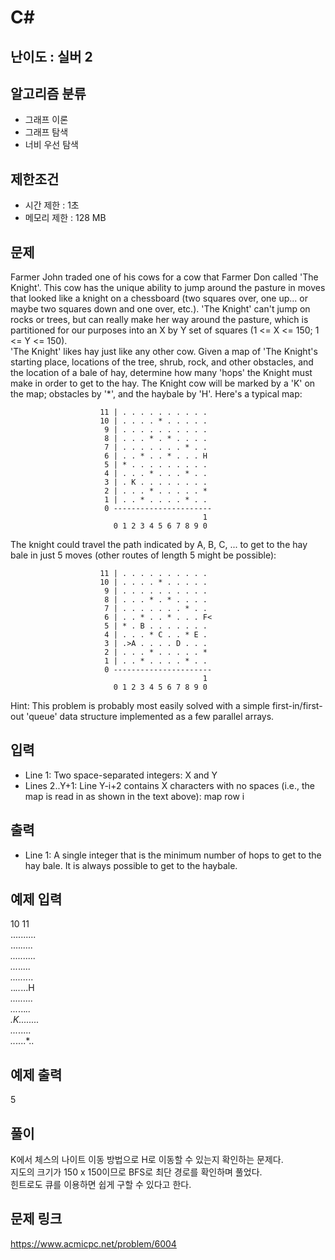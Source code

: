 # C#

## 난이도 : 실버 2

## 알고리즘 분류
  - 그래프 이론
  - 그래프 탐색
  - 너비 우선 탐색

## 제한조건
  - 시간 제한 : 1초
  - 메모리 제한 : 128 MB

## 문제
Farmer John traded one of his cows for a cow that Farmer Don called 'The Knight'. This cow has the unique ability to jump around the pasture in moves that looked like a knight on a chessboard (two squares over, one up... or maybe two squares down and one over, etc.). 'The Knight' can't jump on rocks or trees, but can really make her way around the pasture, which is partitioned for our purposes into an X by Y set of squares (1 <= X <= 150; 1 <= Y <= 150).<br/>
'The Knight' likes hay just like any other cow. Given a map of 'The Knight's starting place, locations of the tree, shrub, rock, and other obstacles, and the location of a bale of hay, determine how many 'hops' the Knight must make in order to get to the hay. The Knight cow will be marked by a 'K' on the map; obstacles by '*', and the haybale by 'H'. Here's a typical map:<br/>

	                    11 | . . . . . . . . . .
	                    10 | . . . . * . . . . . 
	                     9 | . . . . . . . . . . 
	                     8 | . . . * . * . . . . 
	                     7 | . . . . . . . * . . 
	                     6 | . . * . . * . . . H 
	                     5 | * . . . . . . . . . 
	                     4 | . . . * . . . * . . 
	                     3 | . K . . . . . . . . 
	                     2 | . . . * . . . . . * 
	                     1 | . . * . . . . * . . 
	                     0 ----------------------
	                                           1 
	                       0 1 2 3 4 5 6 7 8 9 0 


The knight could travel the path indicated by A, B, C, ... to get to the hay bale in just 5 moves (other routes of length 5 might be possible):<br/>

	                    11 | . . . . . . . . . .
	                    10 | . . . . * . . . . .
	                     9 | . . . . . . . . . .
	                     8 | . . . * . * . . . .
	                     7 | . . . . . . . * . .
	                     6 | . . * . . * . . . F<
	                     5 | * . B . . . . . . .
	                     4 | . . . * C . . * E .
	                     3 | .>A . . . . D . . .
	                     2 | . . . * . . . . . *
	                     1 | . . * . . . . * . .
	                     0 ----------------------
	                                           1
	                       0 1 2 3 4 5 6 7 8 9 0


Hint: This problem is probably most easily solved with a simple first-in/first-out 'queue' data structure implemented as a few parallel arrays.<br/>


## 입력
  - Line 1: Two space-separated integers: X and Y
  - Lines 2..Y+1: Line Y-i+2 contains X characters with no spaces (i.e., the map is read in as shown in the text above): map row i


## 출력
  - Line 1: A single integer that is the minimum number of hops to get to the hay bale. It is always possible to get to the haybale.


## 예제 입력
10 11<br/>
..........<br/>
....*.....<br/>
..........<br/>
...*.*....<br/>
.......*..<br/>
..*..*...H<br/>
*.........<br/>
...*...*..<br/>
.K........<br/>
...*.....*<br/>
..*....*..<br/>


## 예제 출력
5<br/>


## 풀이
K에서 체스의 나이트 이동 방법으로 H로 이동할 수 있는지 확인하는 문제다.<br/>
지도의 크기가 150 x 150이므로 BFS로 최단 경로를 확인하며 풀었다.<br/>
힌트로도 큐를 이용하면 쉽게 구할 수 있다고 한다.<br/>


## 문제 링크
https://www.acmicpc.net/problem/6004